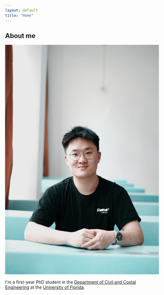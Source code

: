 ```yaml
---
layout: default
title: "Home"
---
```


## About me

![](Bio.jpg)


I'm a first-year PhD student in the [Department of Civil and Costal Engineering](https://www.essie.ufl.edu/civil-coastal-engineering/) at the [University of Florida](http://www.ufl.edu/).

